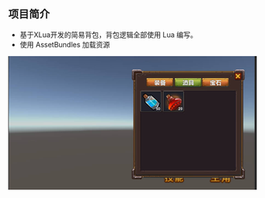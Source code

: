 ## 项目简介
- 基于XLua开发的简易背包，背包逻辑全部使用 Lua 编写。
- 使用 AssetBundles 加载资源

![Image txet](https://github.com/wucube/LuaBag/blob/main/_Images/Runtime_LuaBag.jpg)
